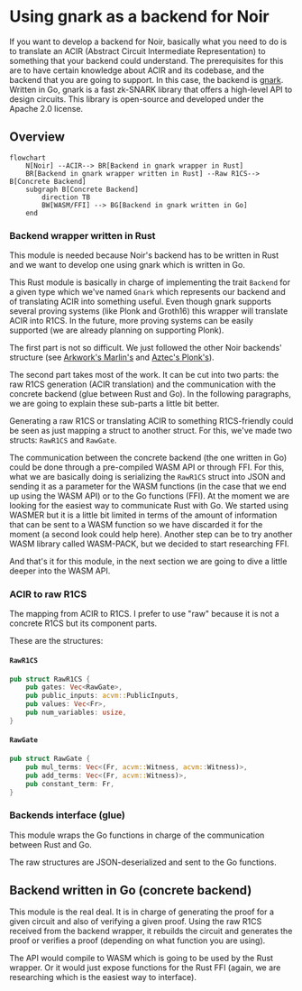 # Using gnark as a backend for Noir

If you want to develop a backend for Noir, basically what you need to do is to translate an ACIR (Abstract Circuit Intermediate Representation) to something that your backend could understand.
The prerequisites for this are to have certain knowledge about ACIR and its codebase, and the backend that you are going to support.
In this case, the backend is [gnark](https://github.com/ConsenSys/gnark). Written in Go, gnark is a fast zk-SNARK library that offers a high-level API to design circuits. This library is open-source and developed under the Apache 2.0 license.

## Overview

```mermaid
flowchart
    N[Noir] --ACIR--> BR[Backend in gnark wrapper in Rust]
    BR[Backend in gnark wrapper written in Rust] --Raw R1CS--> B[Concrete Backend]
    subgraph B[Concrete Backend]
        direction TB
        BW[WASM/FFI] --> BG[Backend in gnark written in Go]
    end
```

### Backend wrapper written in Rust

This module is needed because Noir's backend has to be written in Rust and we want to develop one using gnark which is written in Go.

This Rust module is basically in charge of implementing the trait `Backend` for a given type which we've named `Gnark` which represents our backend and of translating ACIR into something useful. Even though gnark supports several proving systems (like Plonk and Groth16) this wrapper will translate ACIR into R1CS. In the future, more proving systems can be easily supported (we are already planning on supporting Plonk).

The first part is not so difficult. We just followed the other Noir backends' structure (see [Arkwork's Marlin's](https://github.com/noir-lang/marlin_arkworks_backend/tree/master/src) and [Aztec's Plonk's](https://github.com/noir-lang/aztec_backend/tree/master/barretenberg_static_lib/src)).

The second part takes most of the work. It can be cut into two parts: the raw R1CS generation (ACIR translation) and the communication with the concrete backend (glue between Rust and Go). In the following paragraphs, we are going to explain these sub-parts a little bit better.

Generating a raw R1CS or translating ACIR to something R1CS-friendly could be seen as just mapping a struct to another struct. For this, we've made two structs: `RawR1CS` and `RawGate`.

The communication between the concrete backend (the one written in Go) could be done through a pre-compiled WASM API or through FFI. For this, what we are basically doing is serializing the `RawR1CS` struct into JSON and sending it as a parameter for the WASM functions (in the case that we end up using the WASM API) or to the Go functions (FFI). At the moment we are looking for the easiest way to communicate Rust with Go. We started using WASMER but it is a little bit limited in terms of the amount of information that can be sent to a WASM function so we have discarded it for the moment (a second look could help here). Another step can be to try another WASM library called WASM-PACK, but we decided to start researching FFI.

And that's it for this module, in the next section we are going to dive a little deeper into the WASM API.

### ACIR to raw R1CS

The mapping from ACIR to R1CS. I prefer to use "raw" because it is not a concrete R1CS but its component parts.

These are the structures:

#### `RawR1CS`

```rust
pub struct RawR1CS {
    pub gates: Vec<RawGate>,
    pub public_inputs: acvm::PublicInputs,
    pub values: Vec<Fr>,
    pub num_variables: usize,
}
```

#### `RawGate`

```rust
pub struct RawGate {
    pub mul_terms: Vec<(Fr, acvm::Witness, acvm::Witness)>,
    pub add_terms: Vec<(Fr, acvm::Witness)>,
    pub constant_term: Fr,
}
```

### Backends interface (glue)

This module wraps the Go functions in charge of the communication between Rust and Go.

The raw structures are JSON-deserialized and sent to the Go functions.

## Backend written in Go (concrete backend)

This module is the real deal. It is in charge of generating the proof for a given circuit and also of verifying a given proof. Using the raw R1CS received from the backend wrapper, it rebuilds the circuit and generates the proof or verifies a proof (depending on what function you are using).

The API would compile to WASM which is going to be used by the Rust wrapper. Or it would just expose functions for the Rust FFI (again, we are researching which is the easiest way to interface).
